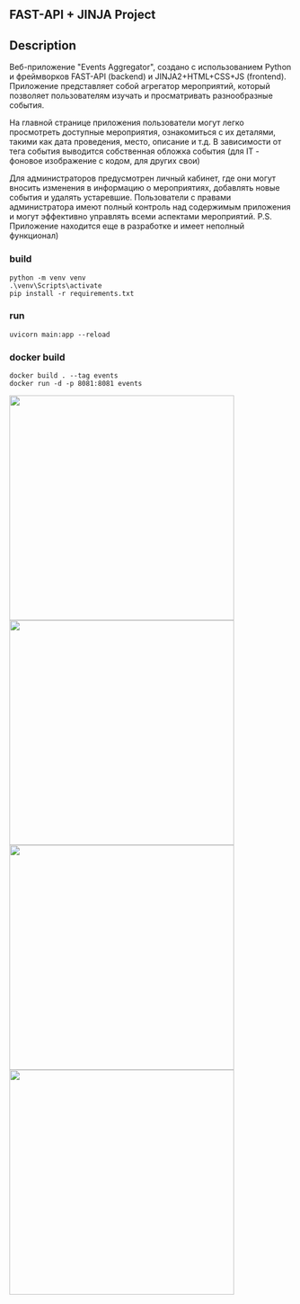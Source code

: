 ## FAST-API + JINJA Project
## Description
Веб-приложение "Events Aggregator", создано с использованием Python и фреймворков FAST-API (backend) и JINJA2+HTML+CSS+JS (frontend). Приложение представляет собой агрегатор мероприятий, который позволяет пользователям изучать и просматривать разнообразные события.

На главной странице приложения пользователи могут легко просмотреть доступные мероприятия, ознакомиться с их деталями, такими как дата проведения, место, описание и т.д. В зависимости от тега события выводится собственная обложка события (для IT - фоновое изображение с кодом, для других свои)

Для администраторов предусмотрен личный кабинет, где они могут вносить изменения в информацию о мероприятиях, добавлять новые события и удалять устаревшие. Пользователи с правами администратора имеют полный контроль над содержимым приложения и могут эффективно управлять всеми аспектами мероприятий.
P.S. Приложение находится еще в разработке и имеет неполный функционал)
### build
```
python -m venv venv
.\venv\Scripts\activate
pip install -r requirements.txt
```
### run
```
uvicorn main:app --reload
```
### docker build
```
docker build . --tag events
docker run -d -p 8081:8081 events
```
<img src="https://github.com/MontelnV/events_aggregator_web-app/assets/139653630/346f9a33-4327-4c8d-8c1d-6c36a04acfba" width="400" />
<img src="https://github.com/MontelnV/events_aggregator_web-app/assets/139653630/d7744820-4314-4bdc-aab0-5b72ed71826c" width="400" />
<img src="https://github.com/MontelnV/events_aggregator_web-app/assets/139653630/0bc0dcfe-253b-400b-883d-7269661c630a" width="400" />
<img src="https://github.com/MontelnV/events_aggregator_web-app/assets/139653630/9aad0cb3-a0ef-4dd5-ad67-42c8cd30f599" width="400" />






